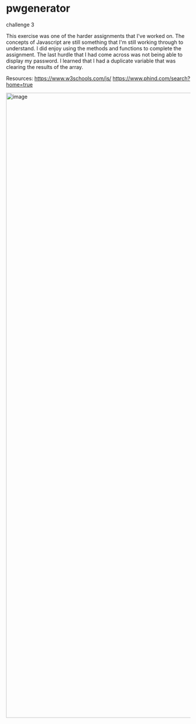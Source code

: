 # pwgenerator
challenge 3

This exercise was one of the harder assignments that I've worked on.  The concepts of Javascript are still something that I'm still working through to understand.  I did enjoy using the methods and functions to complete the assignment.  The last hurdle that I had come across was not being able to display my password.   I learned that I had a duplicate variable that was clearing the results of the array.

Resources:
https://www.w3schools.com/js/
https://www.phind.com/search?home=true

<img width="1710" alt="image" src="https://github.com/mylesjav/pwgenerator/assets/152746324/61f13cae-b57f-4182-bf03-9e7c1ecb34f7">


